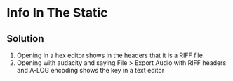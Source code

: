 # Info In The Static


## Solution

1. Opening in a hex editor shows in the headers that it is a RIFF file
1. Opening with audacity and saying File > Export Audio with RIFF headers and A-LOG encoding shows the key in a text editor
